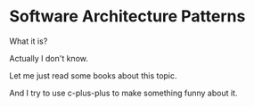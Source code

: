 # Software Architecture Patterns

What it is?

Actually I don't know.

Let me just read some books about this topic.

And I try to use c-plus-plus to make something funny about it.